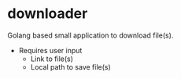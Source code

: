 # downloader

Golang based small application to download file(s).

- Requires user input
  - Link to file(s)
  - Local path to save file(s)
